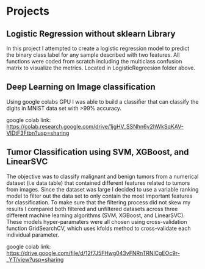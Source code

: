 # Projects

## Logistic Regression without sklearn Library
In this project I attempted to create a logistic regression model to predict the binary class label for any sample described with two features. All functions were coded from scratch including the multiclass confusion matrix to visualize the metrics. Located in LogisticRegreesion folder above.

## Deep Learning on Image classification
Using google colabs GPU I was able to build a classifier that can classify the digits in MNIST data set with >99% accuracy. 

google colab link: https://colab.research.google.com/drive/1jgHV_SSNhn6v2hWkSqKAV-VIDtF3Ftbn?usp=sharing

## Tumor Classification using SVM, XGBoost, and LinearSVC
The objective was to classify malignant and benign tumors from a numerical dataset (i.e data table) that contained different features related to tumors from images. Since the dataset was large I decided to use a variable ranking model to filter out the data set to only contain the most important features for classification. To make sure that the filtering process did not skew my results I compared both filtered and unfiltered datasets across three different machine learning algorithms (SVM, XGBoost, and LinearSVC). These models hyper-paramaters were all chosen using cross-validation function GridSearchCV, which uses kfolds method to cross-validate each individual parameter. 

google colab link: https://drive.google.com/file/d/12f7J5FHwg043vFNRnTRNlCgEOc9r-_YT/view?usp=sharing
